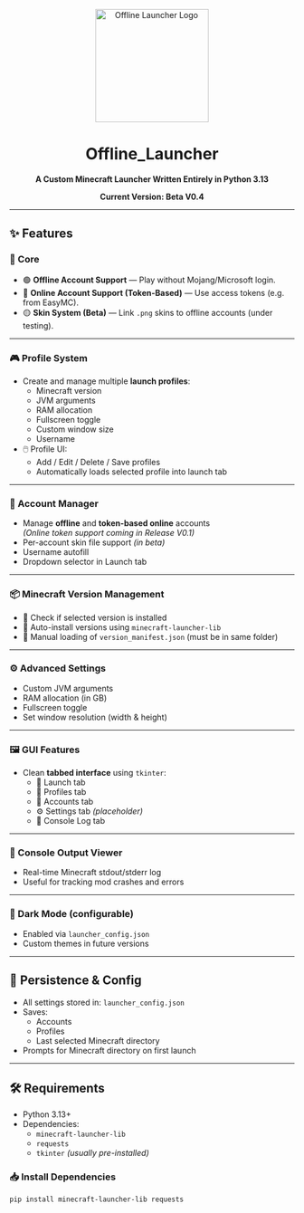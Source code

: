 <p align="center">
  <img src="logo.png" alt="Offline Launcher Logo" width="200"/>
</p>

<h1 align="center">Offline_Launcher</h1>

<p align="center"><b>A Custom Minecraft Launcher Written Entirely in Python 3.13</b></p>
<p align="center"><b>Current Version: Beta V0.4</b></p>

---

## ✨ Features

### 🧠 Core
- 🟢 **Offline Account Support** — Play without Mojang/Microsoft login.
- 🔵 **Online Account Support (Token-Based)** — Use access tokens (e.g. from EasyMC).
- 🟡 **Skin System (Beta)** — Link `.png` skins to offline accounts (under testing).

---

### 🎮 Profile System
- Create and manage multiple **launch profiles**:
  - Minecraft version
  - JVM arguments
  - RAM allocation
  - Fullscreen toggle
  - Custom window size
  - Username
- 🖱️ Profile UI:
  - Add / Edit / Delete / Save profiles
  - Automatically loads selected profile into launch tab

---

### 👥 Account Manager
- Manage **offline** and **token-based online** accounts  
  *(Online token support coming in Release V0.1)*  
- Per-account skin file support *(in beta)*
- Username autofill
- Dropdown selector in Launch tab

---

### 📦 Minecraft Version Management
- 📂 Check if selected version is installed
- 🔄 Auto-install versions using `minecraft-launcher-lib`
- 📁 Manual loading of `version_manifest.json` (must be in same folder)

---

### ⚙️ Advanced Settings
- Custom JVM arguments
- RAM allocation (in GB)
- Fullscreen toggle
- Set window resolution (width & height)

---

### 🖼️ GUI Features
- Clean **tabbed interface** using `tkinter`:
  - 🚀 Launch tab
  - 🧾 Profiles tab
  - 👤 Accounts tab
  - ⚙️ Settings tab *(placeholder)*
  - 📜 Console Log tab

---

### 📜 Console Output Viewer
- Real-time Minecraft stdout/stderr log
- Useful for tracking mod crashes and errors

---

### 🌙 Dark Mode (configurable)
- Enabled via `launcher_config.json`  
- Custom themes in future versions

---

## 💾 Persistence & Config
- All settings stored in: `launcher_config.json`
- Saves:
  - Accounts
  - Profiles
  - Last selected Minecraft directory
- Prompts for Minecraft directory on first launch

---

## 🛠️ Requirements

- Python 3.13+
- Dependencies:
  - `minecraft-launcher-lib`
  - `requests`
  - `tkinter` *(usually pre-installed)*

### 📥 Install Dependencies

```bash
pip install minecraft-launcher-lib requests
